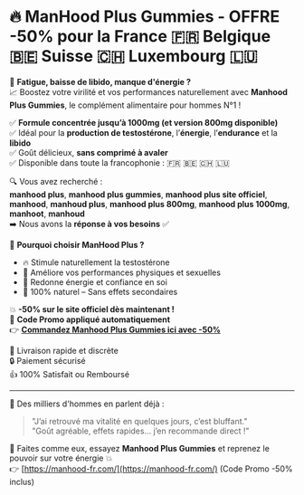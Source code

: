 # 🔥 ManHood Plus Gummies - OFFRE -50% pour la France 🇫🇷 Belgique 🇧🇪 Suisse 🇨🇭 Luxembourg 🇱🇺

🚨 **Fatigue, baisse de libido, manque d'énergie ?**  
📈 Boostez votre virilité et vos performances naturellement avec **Manhood Plus Gummies**, le complément alimentaire pour hommes N°1 !

✅ **Formule concentrée jusqu’à 1000mg (et version 800mg disponible)**  
✅ Idéal pour la **production de testostérone**, l’**énergie**, l’**endurance** et la **libido**  
✅ Goût délicieux, **sans comprimé à avaler**  
✅ Disponible dans toute la francophonie : 🇫🇷 🇧🇪 🇨🇭 🇱🇺

🔍 Vous avez recherché :  
**manhood plus**, **manhood plus gummies**, **manhood plus site officiel**, **manhood**, **manhoud plus**, **manhood plus 800mg**, **manhood plus 1000mg**, **manhoot**, **manhoud**  
➡️ Nous avons la **réponse à vos besoins** ✅

🎯 **Pourquoi choisir ManHood Plus ?**
- 🔥 Stimule naturellement la testostérone
- 💪 Améliore vos performances physiques et sexuelles
- 🧠 Redonne énergie et confiance en soi
- 🌱 100% naturel – Sans effets secondaires

💥 **-50% sur le site officiel dès maintenant !**  
🎁 **Code Promo appliqué automatiquement**  
👉 **[Commandez Manhood Plus Gummies ici avec -50%](https://manhood-fr.com/)**

🚀 Livraison rapide et discrète  
🔒 Paiement sécurisé  
👍 100% Satisfait ou Remboursé

---

📢 Des milliers d'hommes en parlent déjà :
> "J’ai retrouvé ma vitalité en quelques jours, c’est bluffant."  
> "Goût agréable, effets rapides… j’en recommande direct !"

📌 Faites comme eux, essayez **Manhood Plus Gummies** et reprenez le pouvoir sur votre énergie 💥  
👉 [https://manhood-fr.com/](https://manhood-fr.com/) (Code Promo -50% inclus)
